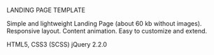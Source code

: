LANDING PAGE TEMPLATE

Simple and lightweight Landing Page (about 60 kb without images).
Responsive layout. Content animation. Easy to customize and extend.

HTML5, CSS3 (SCSS)
jQuery 2.2.0
